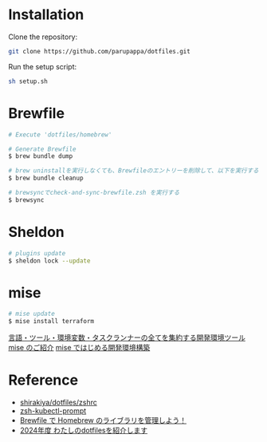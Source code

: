 # Installation
Clone the repository:
```sh
git clone https://github.com/parupappa/dotfiles.git
```

Run the setup script:
```sh
sh setup.sh
```

# Brewfile
```bash
# Execute 'dotfiles/homebrew'

# Generate Brewfile
$ brew bundle dump

# brew uninstallを実行しなくても、Brewfileのエントリーを削除して、以下を実行する
$ brew bundle cleanup

# brewsyncでcheck-and-sync-brewfile.zsh を実行する
$ brewsync
```

# Sheldon
```bash
# plugins update
$ sheldon lock --update
```

# mise
```bash
# mise update
$ mise install terraform

```
[言語・ツール・環境変数・タスクランナーの全てを集約する開発環境ツール mise のご紹介](https://zenn.dev/akineko/articles/8fe959a02cb94b)
[mise ではじめる開発環境構築](https://zenn.dev/takamura/articles/dev-started-with-mise)

# Reference
- [shirakiya/dotfiles/zshrc](https://github.com/shirakiya/dotfiles/blob/main/zshrc)
- [zsh-kubectl-prompt](https://github.com/superbrothers/zsh-kubectl-prompt)
- [Brewfile で Homebrew のライブラリを管理しよう！](https://kakakakakku.hatenablog.com/entry/2020/09/17/124653)
- [2024年度 わたしのdotfilesを紹介します](https://zenn.dev/smartcamp/articles/f20a72910bde40#%E3%81%93%E3%82%8C%E3%81%AA%E3%81%AB%EF%BC%9F)